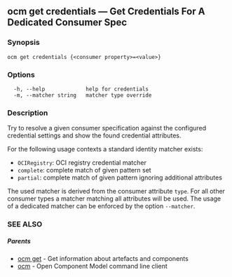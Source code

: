 ## ocm get credentials &mdash; Get Credentials For A Dedicated Consumer Spec

### Synopsis

```
ocm get credentials {<consumer property>=<value>}
```

### Options

```
  -h, --help             help for credentials
  -m, --matcher string   matcher type override
```

### Description


Try to resolve a given consumer specification against the configured credential
settings and show the found credential attributes.

For the following usage contexts a standard identity matcher exists:
  - <code>OCIRegistry</code>: OCI registry credential matcher
  - <code>complete</code>: complete match of given pattern set
  - <code>partial</code>: complete match of given pattern ignoring additional attributes

The used matcher is derived from the consumer attribute <code>type</code>.
For all other consumer types a matcher matching all attributes will be used.
The usage of a dedicated matcher can be enforced by the option <code>--matcher</code>.


### SEE ALSO

##### Parents

* [ocm get](ocm_get.md)	 - Get information about artefacts and components
* [ocm](ocm.md)	 - Open Component Model command line client

